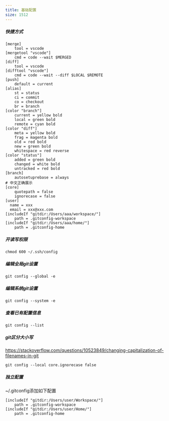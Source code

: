 ```yaml
---
title: 基础配置
size: 1512
---
```

##### 快捷方式
```shell
[merge]
    tool = vscode
[mergetool "vscode"]
    cmd = code --wait $MERGED
[diff]
    tool = vscode
[difftool "vscode"]
    cmd = code --wait --diff $LOCAL $REMOTE
[push]
    default = current
[alias]
    st = status
    ci = commit
    co = checkout
    br = branch
[color "branch"]
    current = yellow bold
    local = green bold
    remote = cyan bold
[color "diff"]
    meta = yellow bold
    frag = magenta bold
    old = red bold
    new = green bold
    whitespace = red reverse
[color "status"]
    added = green bold
    changed = white bold
    untracked = red bold
[branch]
    autosetuprebase = always
# 中文正确展示
[core]
    quotepath = false
    ignorecase = false
[user]
  name = xxx
  email = xxx@xxx.com
[includeIf "gitdir:/Users/aaa/workspace/"]
	path = .gitconfig-workspace
[includeIf "gitdir:/Users/aaa/home/"]
	path = .gitconfig-home
```
##### 开读写权限
```shell
chmod 600 ~/.ssh/config
```
##### 编辑全局git设置
```shell
git config --global -e 
```
##### 编辑系统git设置
```shell
git config --system -e 
```
##### 查看已有配置信息
```shell
git config --list
```
##### git区分大小写
https://stackoverflow.com/questions/10523849/changing-capitalization-of-filenames-in-git
````
git config --local core.ignorecase false
````
##### 独立配置
~/.gitconfig添加如下配置
```shell
[includeIf "gitdir:/Users/user/Workspace/"]
	path = .gitconfig-workspace
[includeIf "gitdir:/Users/user/Home/"]
	path = .gitconfig-home
```

